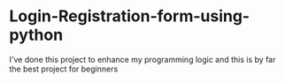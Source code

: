 # Login-Registration-form-using-python

I've done this project to enhance my programming logic and this is by far the best project for beginners 
